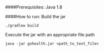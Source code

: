 ####Prerequisites:
Java 1.8

####How to run:
Build the jar
````
./gradlew build
````
Execute the jar with an appropriate file path
````
java -jar gohealth.jar <path_to_text_file>
````